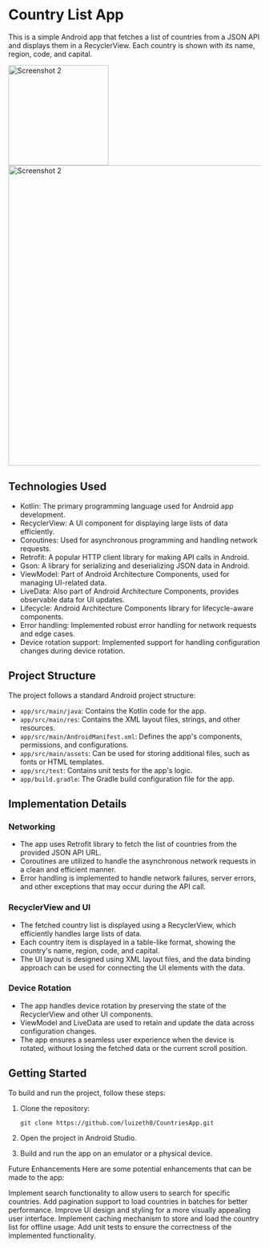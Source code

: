 # Country List App

This is a simple Android app that fetches a list of countries from a JSON API and displays them in a RecyclerView. Each country is shown with its name, region, code, and capital.

 <img src="https://github.com/luizeth0/CountriesApp/assets/123969601/8a249f9c-72be-49f4-bd4d-b329be251ea4" alt="Screenshot 2" width="200px" heigh="600">
 <img src="https://github.com/luizeth0/CountriesApp/assets/123969601/c7f99bd9-b9f6-456c-b305-55bbdd13d654" alt="Screenshot 2" width="600px" heigh="600">


## Technologies Used

- Kotlin: The primary programming language used for Android app development.
- RecyclerView: A UI component for displaying large lists of data efficiently.
- Coroutines: Used for asynchronous programming and handling network requests.
- Retrofit: A popular HTTP client library for making API calls in Android.
- Gson: A library for serializing and deserializing JSON data in Android.
- ViewModel: Part of Android Architecture Components, used for managing UI-related data.
- LiveData: Also part of Android Architecture Components, provides observable data for UI updates.
- Lifecycle: Android Architecture Components library for lifecycle-aware components.
- Error handling: Implemented robust error handling for network requests and edge cases.
- Device rotation support: Implemented support for handling configuration changes during device rotation.

## Project Structure

The project follows a standard Android project structure:

- `app/src/main/java`: Contains the Kotlin code for the app.
- `app/src/main/res`: Contains the XML layout files, strings, and other resources.
- `app/src/main/AndroidManifest.xml`: Defines the app's components, permissions, and configurations.
- `app/src/main/assets`: Can be used for storing additional files, such as fonts or HTML templates.
- `app/src/test`: Contains unit tests for the app's logic.
- `app/build.gradle`: The Gradle build configuration file for the app.

## Implementation Details

### Networking

- The app uses Retrofit library to fetch the list of countries from the provided JSON API URL.
- Coroutines are utilized to handle the asynchronous network requests in a clean and efficient manner.
- Error handling is implemented to handle network failures, server errors, and other exceptions that may occur during the API call.

### RecyclerView and UI

- The fetched country list is displayed using a RecyclerView, which efficiently handles large lists of data.
- Each country item is displayed in a table-like format, showing the country's name, region, code, and capital.
- The UI layout is designed using XML layout files, and the data binding approach can be used for connecting the UI elements with the data.

### Device Rotation

- The app handles device rotation by preserving the state of the RecyclerView and other UI components.
- ViewModel and LiveData are used to retain and update the data across configuration changes.
- The app ensures a seamless user experience when the device is rotated, without losing the fetched data or the current scroll position.

## Getting Started

To build and run the project, follow these steps:

1. Clone the repository:

   ```shell
   git clone https://github.com/luizeth0/CountriesApp.git
   
2. Open the project in Android Studio.

3. Build and run the app on an emulator or a physical device.

Future Enhancements
Here are some potential enhancements that can be made to the app:

Implement search functionality to allow users to search for specific countries.
Add pagination support to load countries in batches for better performance.
Improve UI design and styling for a more visually appealing user interface.
Implement caching mechanism to store and load the country list for offline usage.
Add unit tests to ensure the correctness of the implemented functionality.
